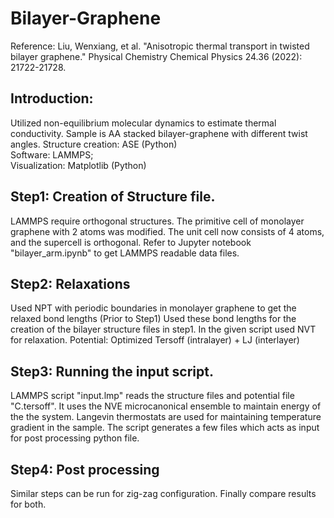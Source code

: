 # Bilayer-Graphene

Reference: Liu, Wenxiang, et al. "Anisotropic thermal transport in twisted bilayer graphene." Physical Chemistry Chemical Physics 24.36 (2022): 21722-21728.


## Introduction:
Utilized non-equilibrium molecular dynamics to estimate thermal conductivity.
Sample is AA stacked bilayer-graphene with different twist angles.
Structure creation: ASE (Python) <br>
Software: LAMMPS;  <br>
Visualization: Matplotlib (Python) 

## Step1: Creation of Structure file.
LAMMPS require orthogonal structures. 
The primitive cell of monolayer graphene with 2 atoms was modified. 
The unit cell now consists of 4 atoms, and the supercell is orthogonal. 
Refer to Jupyter notebook "bilayer_arm.ipynb" to get LAMMPS readable data files.

## Step2: Relaxations  
Used NPT with periodic boundaries in monolayer graphene to get the relaxed bond lengths (Prior to Step1)
Used these bond lengths for the creation of the bilayer structure files in step1.
In the given script used  NVT for relaxation.
Potential: Optimized Tersoff (intralayer) + LJ (interlayer)

## Step3: Running the input script.
LAMMPS script "input.lmp" reads the structure files and potential file "C.tersoff".
It uses the NVE microcanonical ensemble to maintain energy of the the system.
Langevin thermostats are used for maintaining temperature gradient in the sample.
The script generates a few files which acts as input for post processing python file. 

## Step4: Post processing
Similar steps can be run for zig-zag configuration. 
Finally compare results for both.
